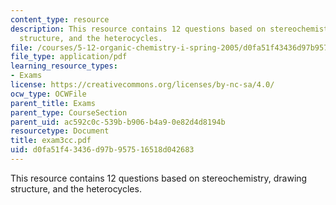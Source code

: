 ```yaml
---
content_type: resource
description: This resource contains 12 questions based on stereochemistry, drawing
  structure, and the heterocycles.
file: /courses/5-12-organic-chemistry-i-spring-2005/d0fa51f43436d97b957516518d042683_exam3cc.pdf
file_type: application/pdf
learning_resource_types:
- Exams
license: https://creativecommons.org/licenses/by-nc-sa/4.0/
ocw_type: OCWFile
parent_title: Exams
parent_type: CourseSection
parent_uid: ac592c0c-539b-b906-b4a9-0e82d4d8194b
resourcetype: Document
title: exam3cc.pdf
uid: d0fa51f4-3436-d97b-9575-16518d042683
---
```

This resource contains 12 questions based on stereochemistry, drawing structure, and the heterocycles.